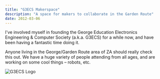 ```yaml
---
title: "G3ECS Makerspace"
description: "A space for makers to collaborate in the Garden Route"
date: 2012-03-06
---
```


I've involved myself in founding the George Education Electronics Engineering & Computer Society (a.k.a. G3ECS) for a while now, and have been having a fantastic time doing it.

Anyone living in the George/Garden Route area of ZA should really check this out. We have a huge variety of people attending from all ages, and are working on some cool things – robots, etc.

![G3ECS Logo](/img/posts/g3ecs-hackerspace/g3ecs.png "G3ECS Logo")